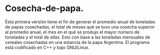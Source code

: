 # Cosecha-de-papa.
Ésta primera versión tiene el fin de generar el promedio anual de toneladas de papas cosechadas, el total de meses qué se tuvo una cosecha superior al promedio anual, el mes en el qué se produjo el mayor número de toneladas y el total de ellas. Esto con base a las toneladas mensuales de cereales cosechadas en una estancia de la papa Argentina. 
El programa está codificado en C++ y bajo GNU/Linux.
